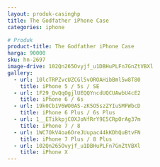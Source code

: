 ```yaml
---
layout: produk-casinghp
title: The Godfather iPhone Case
categories: iphone

# Produk
product-title: The Godfather iPhone Case
harga: 90000
sku: hn-2697
image-drive: 102Qn265Ovyjf_u1DBHuPLFn7GnZtVBXl
gallery:
  - url: 10lcTRPZvcUZCGl5vOROAHibBml5w8T80
    title: iPhone 5 / 5s / SE
  - url: 1F29_QvQqOgjlUEQQYncdUQCUAwbU4cE2
    title: iPhone 6 / 6s
  - url: 19k0Cb1V6WO0AS-zK5O5szZYIuSMFWbcD
    title: iPhone 6 Plus / 6s Plus
  - url: 1__ETikkpjC0XJoNfRrY9E5CRpOrAg37m
    title: iPhone 7 / 8
  - url: 1WC7OkV4oa6OreJUupac44kKDhQuBtvFN
    title: iPhone 7 Plus / 8 Plus
  - url: 102Qn265Ovyjf_u1DBHuPLFn7GnZtVBXl
    title: iPhone X
---
```

